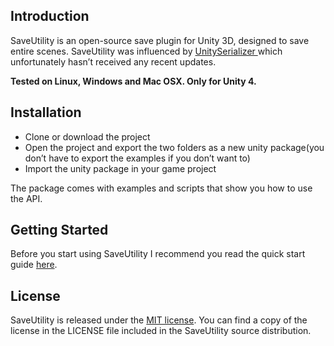 ## Introduction
SaveUtility is an open-source save plugin for Unity 3D, designed to save entire scenes. 
SaveUtility was influenced by [UnitySerializer ](http://whydoidoit.com/unityserializer) which unfortunately hasn’t received any recent updates.

**Tested on Linux, Windows and Mac OSX. Only for Unity 4.**

## Installation
- Clone or download the project
- Open the project and export the two folders as a new unity package(you don’t have to export the examples if you don’t want to)
- Import the unity package in your game project

The package comes with examples and scripts that show you how to use the API.

## Getting Started
Before you start using SaveUtility I recommend you read the quick start guide [here](https://docs.google.com/document/d/1iLQm2USVTSERdJEx-rLWS9Kfh4-EyiBoFBqnOk9QZqA/edit).

## License
SaveUtility is released under the [MIT license](http://opensource.org/licenses/MIT). You can find a copy of the license in the LICENSE file included in the SaveUtility source distribution.